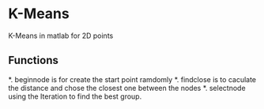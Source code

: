 # K-Means
K-Means in matlab for 2D points

Functions
----------------------
*. beginnode is for create the start point ramdomly
*. findclose is to caculate the distance and chose the closest one between the nodes
*. selectnode using the Iteration to find the best group.

